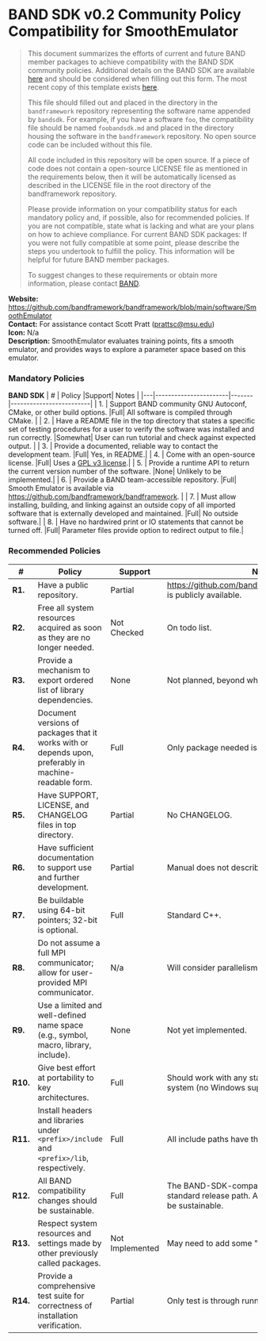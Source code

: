 # BAND SDK v0.2 Community Policy Compatibility for SmoothEmulator


> This document summarizes the efforts of current and future BAND member packages to achieve compatibility with the BAND SDK community policies.  Additional details on the BAND SDK are available [here](https://github.com/bandframework/bandframework/blob/main/resources/sdkpolicies/bandsdk.md) and should be considered when filling out this form. The most recent copy of this template exists [here](https://github.com/bandframework/bandframework/blob/main/resources/sdkpolicies/template.md).
>
> This file should filled out and placed in the directory in the `bandframework` repository representing the software name appended by `bandsdk`.  For example, if you have a software `foo`, the compatibility file should be named `foobandsdk.md` and placed in the directory housing the software in the `bandframework` repository. No open source code can be included without this file.
>
> All code included in this repository will be open source.  If a piece of code does not contain a open-source LICENSE file as mentioned in the requirements below, then it will be automatically licensed as described in the LICENSE file in the root directory of the bandframework repository.
>
> Please provide information on your compatibility status for each mandatory policy and, if possible, also for recommended policies. If you are not compatible, state what is lacking and what are your plans on how to achieve compliance. For current BAND SDK packages: If you were not fully compatible at some point, please describe the steps you undertook to fulfill the policy. This information will be helpful for future BAND member packages.
>
> To suggest changes to these requirements or obtain more information, please contact [BAND](https://bandframework.github.io/team).


**Website:** https://github.com/bandframework/bandframework/blob/main/software/SmoothEmulator \
**Contact:** For assistance contact Scott Pratt (prattsc@msu.edu) \
**Icon:** N/a \
**Description:**  SmoothEmulator evaluates training points, fits a smooth emulator, and provides ways to explore a parameter space based on this emulator. 

### Mandatory Policies

**BAND SDK**
| # | Policy                 |Support| Notes                   |
|---|-----------------------|-------|-------------------------|
| 1. | Support BAND community GNU Autoconf, CMake, or other build options. |Full| All software is compiled through CMake. |
| 2. | Have a README file in the top directory that states a specific set of testing procedures for a user to verify the software was installed and run correctly. |Somewhat| User can run tutorial and check against expected output. |
| 3. | Provide a documented, reliable way to contact the development team. |Full| Yes, in README.|
| 4. | Come with an open-source license. |Full| Uses a [GPL v3 license](LICENSE.md).|
| 5. | Provide a runtime API to return the current version number of the software. |None| Unlikely to be implemented.|
| 6. | Provide a BAND team-accessible repository. |Full| Smooth Emulator is available via https://github.com/bandframework/bandframework. |
| 7. | Must allow installing, building, and linking against an outside copy of all imported software that is externally developed and maintained. |Full| No outside software.|
| 8. | Have no hardwired print or IO statements that cannot be turned off. |Full| Parameter files provide option to redirect output to file.|

### Recommended Policies

| # | Policy                 |Support| Notes                   |
|---|------------------------|-------|-------------------------|
|**R1.**| Have a public repository. |Partial| https://github.com/bandframework/bandframework is publicly available. |
|**R2.**| Free all system resources acquired as soon as they are no longer needed. |Not Checked| On todo list. |
|**R3.**| Provide a mechanism to export ordered list of library dependencies. |None| Not planned, beyond what CMake reports. |
|**R4.**| Document versions of packages that it works with or depends upon, preferably in machine-readable form.  |Full| Only package needed is Eigen, CMake sets version. |
|**R5.**| Have SUPPORT, LICENSE, and CHANGELOG files in top directory. |Partial| No CHANGELOG. |
|**R6.**| Have sufficient documentation to support use and further development. |Partial| Manual does not describe development. |
|**R7.**| Be buildable using 64-bit pointers; 32-bit is optional. |Full| Standard C++. |
|**R8.**| Do not assume a full MPI communicator; allow for user-provided MPI communicator. |N/a| Will consider parallelism for future. |
|**R9.**| Use a limited and well-defined name space (e.g., symbol, macro, library, include). |None| Not yet implemented.|
|**R10.**| Give best effort at portability to key architectures. |Full| Should work with any standard UNIX/Linux-based system (no Windows support provided).|
|**R11.**| Install headers and libraries under `<prefix>/include` and `<prefix>/lib`, respectively. |Full| All include paths have the form include/msu_*.|
|**R12.**| All BAND compatibility changes should be sustainable. |Full| The BAND-SDK-compatible package is in the standard release path. All the changes here should be sustainable.|
|**R13.**| Respect system resources and settings made by other previously called packages. |Not Implemented| May need to add some "delete"s.|
|**R14.**| Provide a comprehensive test suite for correctness of installation verification. |Partial| Only test is through running the provided tutorial.|
